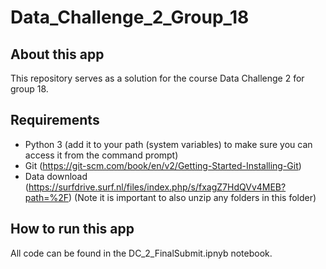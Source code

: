 # Data_Challenge_2_Group_18

## About this app

This repository serves as a solution for the course Data Challenge 2 for group 18. 

## Requirements

* Python 3 (add it to your path (system variables) to make sure you can access it from the command prompt)
* Git (https://git-scm.com/book/en/v2/Getting-Started-Installing-Git)
* Data download (https://surfdrive.surf.nl/files/index.php/s/fxagZ7HdQVv4MEB?path=%2F) (Note it is important to also unzip any folders in this folder)

## How to run this app

All code can be found in the DC_2_FinalSubmit.ipnyb notebook.  
